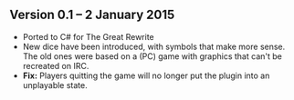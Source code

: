 Version 0.1 – 2 January 2015
----------------------------

* Ported to C# for The Great Rewrite
* New dice have been introduced, with symbols that make more sense. The old ones were based on a (PC) game with graphics that can't be recreated on IRC.
* **Fix:** Players quitting the game will no longer put the plugin into an unplayable state.
